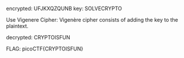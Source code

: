 encrypted: UFJKXQZQUNB
key: SOLVECRYPTO


Use Vigenere Cipher: Vigenère cipher consists of adding the key to the plaintext.


decrypted: CRYPTOISFUN

FLAG: picoCTF{CRYPTOISFUN}
